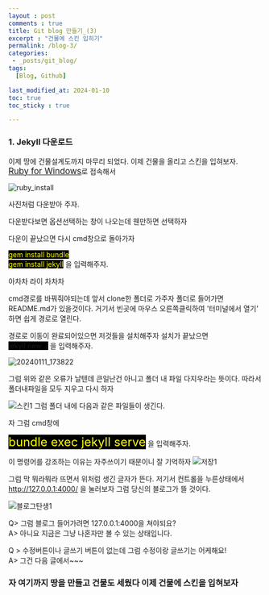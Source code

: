 ```yaml
---
layout : post
comments : true
title: Git blog 만들기_(3)
excerpt : "건물에 스킨 입히기"
permalink: /blog-3/
categories: 
 - _posts/git_blog/
tags:
  [Blog, Github]

last_modified_at: 2024-01-10
toc: true
toc_sticky : true

---
```


### 1. Jekyll 다운로드

이제 땅에 건물설계도까지 마무리 되었다. 이제 건물을 올리고 스킨을 입혀보자.<br>
<span style="font-size: larger;">[Ruby for Windows](https://rubyinstaller.org/downloads/)</span>로 접속해서 

![ruby_install](https://github.com/wanjinchoi/wanblog.github.io/assets/100115901/6fe7115a-eba2-4959-bf6a-4985daf17a32)

사진처럼 다운받아 주자.

다운받다보면 옵션선택하는 창이 나오는데 웬만하면 선택하자

다운이 끝났으면 다시 cmd창으로 돌아가자

<span style="background-color: black; color: yellow;">gem install bundle</span><br>
<span style="background-color: black; color: yellow;">gem install jekyll</span> 을 입력해주자.

아차차 라이 차차차

cmd경로를 바꿔줘야되는데 앞서 clone한 폴더로 가주자
폴더로 들어가면 README.md가 있을것이다. 거기서 빈곳에 마우스 오른쪽클릭하여 '터미널에서 열기' 하면
쉽게 경로로 열린다.

경로로 이동이 완료되어있으면 저것들을 설치해주자
설치가 끝났으면<br>
<span style="background-color: black;">jekyll new ./</span> 을 입력해주자.

![20240111_173822](https://github.com/wanjinchoi/wanblog.github.io/assets/100115901/e19d54f1-2647-47cb-b744-114336eed8c8)

그럼 위와 같은 오류가 날텐데 큰일난건 아니고 폴더 내 파일 다지우라는 뜻이다.
따라서 폴더내파일을 모두 지우고 다시 하자

![스킨1](https://github.com/wanjinchoi/wanblog.github.io/assets/100115901/e794221c-f6dc-4b32-b295-98408493bdd4)
그럼 폴더 내에 다음과 같은 파일들이 생긴다.

자 그럼 cmd창에


<span style="background-color: black; color:yellow; font-size: x-large" >bundle exec jekyll serve</span> 을 입력해주자.

이 명령어를 강조하는 이유는 자주쓰이기 때문이니 잘 기억하자
![저장1](https://github.com/wanjinchoi/wanblog.github.io/assets/100115901/75ac526b-a86e-4f41-8b9b-c7c14dbd6c4c)

그럼 막 뭐라뭐라 뜨면서 위처럼 생긴 글자가 뜬다.
저기서 컨트롤을 누른상태에서 http://127.0.0.1:4000/ 을 눌러보자
그럼 당신의 블로그가 뜰 것이다.

![블로그탄생1](https://github.com/wanjinchoi/wanblog.github.io/assets/100115901/9789fb1f-85bd-436a-9aec-6afe55b5f73c)

Q> 그럼 블로그 들어가려면 127.0.0.1:4000을 쳐야되요? <br>
A> 아니요 지금은 그냥 나혼자만 볼 수 있는 상태입니다.

Q > 수정버튼이나 글쓰기 버튼이 없는데 그럼 수정이랑 글쓰기는 어케해요!<br>
A> 그건 다음 글에서~~~


<h3>자 여기까지 땅을 만들고 건물도 세웠다 이제 건물에 스킨을 입혀보자</h3>